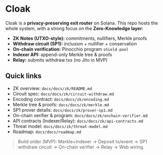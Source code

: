 # Cloak

Cloak is a **privacy-preserving exit router** on Solana. This repo hosts the whole system, with a strong focus on the **Zero-Knowledge layer**:

- **ZK Notes (UTXO-style):** commitments, nullifiers, Merkle proofs
- **Withdraw circuit (SP1):** inclusion + nullifier + conservation
- **On-chain verification:** Pinocchio program `shield-pool`
- **Indexer API:** append-only Merkle tree & proofs
- **Relay:** submits withdraw txs (no Jito in MVP)

## Quick links

- ZK overview: `docs/docs/zk/README.md`
- Circuit spec: `docs/docs/zk/circuit-withdraw.md`
- Encoding contract: `docs/docs/zk/encoding.md`
- Merkle tree & proofs: `docs/docs/zk/merkle.md`
- SP1 prover details: `docs/docs/zk/prover-sp1.md`
- On-chain verifier & program: `docs/docs/zk/onchain-verifier.md`
- API contracts (Indexer/Relay): `docs/docs/zk/api-contracts.md`
- Threat model: `docs/docs/zk/threat-model.md`
- Roadmap: `docs/docs/roadmap.md`

> Build order (MVP): Merkle+Indexer → Deposit tx/event → SP1 withdraw circuit → On-chain verifier → Relay → Web wiring.
